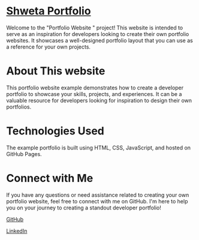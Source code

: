 



<h1><a href="https://shwetaantil.pythonanywhere.com/">Shweta Portfolio</a></h1>
Welcome to the "Portfolio Website " project! This website is intended to serve as an inspiration for developers looking to create their own portfolio websites. It showcases a well-designed portfolio layout that you can use as a reference for your own projects.

<h1>About This website</h1>
This portfolio website example demonstrates how to create a developer portfolio to showcase your skills, projects, and experiences. It can be a valuable resource for developers looking for inspiration to design their own portfolios.

<h1>Technologies Used</h1>
The example portfolio is built using HTML, CSS, JavaScript, and hosted on GitHub Pages.

<h1>Connect with Me</h1>
If you have any questions or need assistance related to creating your own portfolio website, feel free to connect with me on GitHub. I'm here to help you on your journey to creating a standout developer portfolio!

<p><a href="https://github.com/shwetaantil21">GitHub</a></p>
<p><a href="https://www.linkedin.com/in/shwetaantil/">LinkedIn</a></p>
